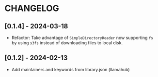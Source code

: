 # CHANGELOG

## [0.1.4] - 2024-03-18

- Refactor: Take advantage of `SimpleDirectoryReader` now supporting `fs` by using `s3fs` instead of downloading files to local disk.

## [0.1.2] - 2024-02-13

- Add maintainers and keywords from library.json (llamahub)
